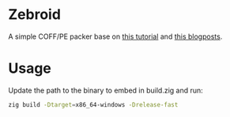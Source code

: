 # Zebroid
A simple COFF/PE packer base on [this tutorial](https://github.com/frank2/packer-tutorial) and [this blogposts](https://kaimi.io/).

# Usage
Update the path to the binary to embed in build.zig and run:

```bash
zig build -Dtarget=x86_64-windows -Drelease-fast
```